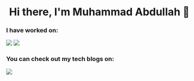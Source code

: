 <h1><center>Hi there, I'm Muhammad Abdullah 👋<center></h1>
<h3>I have worked on: </h3>
<img src="https://img.shields.io/badge/C%2B%2B-00599C?style=for-the-badge&logo=c%2B%2B&logoColor=white" />
<img src="https://img.shields.io/badge/Python-FFD43B?style=for-the-badge&logo=python&logoColor=blue" />
  <h3>You can check out my tech blogs on: </h3>
  <img src ="https://img.shields.io/badge/Blogger-FF5722?style=for-the-badge&logo=blogger&logoColor=white"/>
